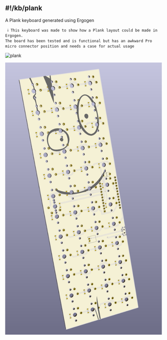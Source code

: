 ## #!/kb/plank

A Plank keyboard generated using Ergogen

`
ℹ️ This keyboard was made to show how a Plank layout could be made in Ergogen.`  
`The board has been tested and is functional but has an awkward Pro micro connector position and needs a case for actual usage`


![plank](https://media.discordapp.net/attachments/847753414229491733/896713014298935336/image_from_ios.png?width=683&height=911)

![plank](plank.png)
